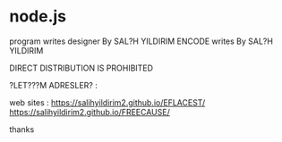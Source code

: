 # node.js
 program writes designer By SAL?H YILDIRIM
 ENCODE writes By SAL?H YILDIRIM

 
DIRECT DISTRIBUTION IS PROHIBITED

?LET???M ADRESLER? :  

web sites :
https://salihyildirim2.github.io/EFLACEST/
https://salihyildirim2.github.io/FREECAUSE/

thanks 
